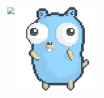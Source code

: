 <span>
  <img align="left" src="https://github-readme-stats.vercel.app/api?username=peczenyj&count_private=true&show_icons=true&theme=radical"/>
</span>

<span>
  <img src="https://github.com/peczenyj/peczenyj/blob/main/gopher.gif" />
</span>
